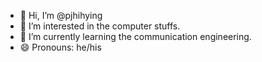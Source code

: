 - 👋 Hi, I’m @pjhihying
- 👀 I’m interested in the computer stuffs.
- 🌱 I’m currently learning the communication engineering.
- 😄 Pronouns: he/his

<!---
pjhihying/pjhihying is a ✨ special ✨ repository because its `README.md` (this file) appears on your GitHub profile.
You can click the Preview link to take a look at your changes.
--->

